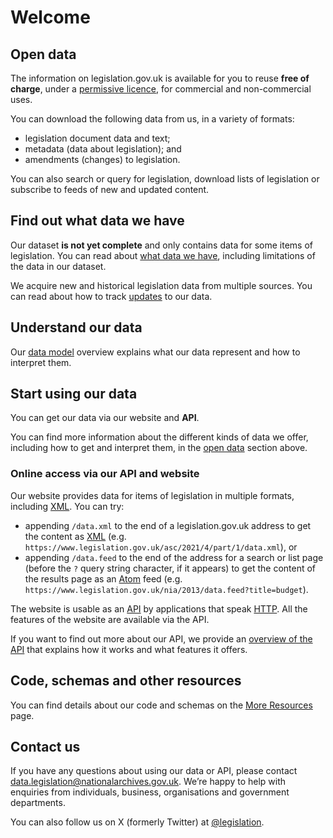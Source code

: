 # Welcome

## Open data

The information on legislation.gov.uk is available for you to reuse **free of charge**, under a [permissive licence](reuse-licence.md), for commercial and non-commercial uses.

You can download the following data from us, in a variety of formats:

 * legislation document data and text;
 * metadata (data about legislation); and
 * amendments (changes) to legislation.

You can also search or query for legislation, download lists of legislation or subscribe to feeds of new and updated content.

## Find out what data we have

Our dataset **is not yet complete** and only contains data for some items of legislation. You can read about [what data we have](what-we-have.md), including limitations of the data in our dataset.

We acquire new and historical legislation data from multiple sources. <!-- TODO add in when origins page is ready You can read about the [origins](origins.md) of the data in our dataset, including information about when we update our data. -->You can read about how to track [updates](api/publication-log.md) to our data.

## Understand our data

Our [data model](model/overview.md) overview explains what our data represent and how to interpret them.

## Start using our data

You can get our data via our website and **API**.

<!-- TODO: Replace above para with this one once bulk downloads available You can read get our data through one of two routes:

 * through our **[data downloads](#data-downloads)** service, if you want to download all or a subset of our documents, or
 * via our website and **[API](#api)**, if you want fine-grained control over which data you download or you want to search or query our dataset. -->
 
You can find more information about the different kinds of data we offer, including how to get and interpret them, in the [open data](#open-data) section above.

<!--If you want a solution for a specific problem, you can read our [How do I…]() section, which includes instructions on how to do the following:

 * [Get a list of all UK legislation]()
 * [Download all UK legislation as XML, PDF or plain text]()
 * [Get XML for an item of legislation or part of it]()-->

<!-- TODO: re-add when bulk downloads available ### Data downloads

Our data downloads service provides ZIP files containing the text of legislation. They are available in the [Data section of our Research website]().

The ZIP files are available in the following formats:

* [XML](formats/xml.md) (where available) in our CLML dialect and Akoma Ntoso
* [HTML](formats/html.md) as XHTML and HTML5 (transformed from the source XML, only where it is available)
* [PDF](formats/pdf.md) (where an enacted/made or revised PDF is available)
* Plain text, both in full and limited to only the operative text TODO link to explanation of the item (transformed from the source XML, only where it is available)

There are ZIPs available that contain all legislation available in the specified format, as well as smaller ZIPs that contain only legislation of a specific type, or type and year.-->

### Online access via our API and website<a name="api"></a>

Our website provides data for items of legislation in multiple formats, including [XML](formats/xml.md). You can try: 
 * appending `/data.xml` to the end of a legislation.gov.uk address to get the content as [XML](formats/xml.md) (e.g. `https://www.legislation.gov.uk/asc/2021/4/part/1/data.xml`), or 
 * appending `/data.feed` to the end of the address for a search or list page (before the `?` query string character, if it appears) to get the content of the results page as an [Atom](formats/atom.md) feed (e.g. `https://www.legislation.gov.uk/nia/2013/data.feed?title=budget`).

The website is usable as an [API](https://en.wikipedia.org/wiki/API) by applications that speak [HTTP](https://en.wikipedia.org/wiki/HTTP). All the features of the website are available via the API. 

If you want to find out more about our API, we provide an [overview of the API](api/overview.md) that explains how it works and what features it offers.

## Code, schemas and other resources

You can find details about our code and schemas on the [More Resources](more-resources.md) page.

## Contact us

If you have any questions about using our data or API, please contact [data.legislation@nationalarchives.gov.uk](mailto:data.legislation@nationalarchives.gov.uk). We’re happy to help with enquiries from individuals, business, organisations and government departments.

You can also follow us on X (formerly Twitter) at [@legislation](https://twitter.com/legislation).